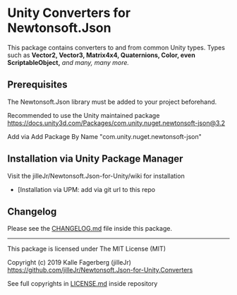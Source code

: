 # Unity Converters for Newtonsoft.Json

This package contains converters to and from common Unity types. Types such as
**Vector2, Vector3, Matrix4x4, Quaternions, Color, even ScriptableObject,**
*and many, many more.*

## Prerequisites

The Newtonsoft.Json library must be added to your project beforehand.

Recommended to use the Unity maintained package https://docs.unity3d.com/Packages/com.unity.nuget.newtonsoft-json@3.2

Add via Add Package By Name "com.unity.nuget.newtonsoft-json"

## Installation via Unity Package Manager

Visit the jilleJr/Newtonsoft.Json-for-Unity/wiki for installation

- [Installation via UPM: add via git url to this repo

## Changelog

Please see the [CHANGELOG.md][package-changelog] file inside this package.

---

This package is licensed under The MIT License (MIT)

Copyright (c) 2019 Kalle Fagerberg (jilleJr)  
<https://github.com/jilleJr/Newtonsoft.Json-for-Unity.Converters>

See full copyrights in [LICENSE.md][package-license] inside repository

[main-repo]: https://github.com/jilleJr/Newtonsoft.Json-for-Unity#readme
[repo-compatability-table]: https://github.com/jilleJr/Newtonsoft.Json-for-Unity.Converters/blob/master/Doc/Compatability-table.md
[package-changelog]: https://github.com/jilleJr/Newtonsoft.Json-for-Unity.Converters/blob/master/CHANGELOG.md
[package-license]: https://github.com/jilleJr/Newtonsoft.Json-for-Unity.Converters/blob/master/LICENSE.md
[wiki-install-converters-via-git-in-upm]: https://github.com/jilleJr/Newtonsoft.Json-for-Unity/wiki/Install-Converters-via-Git-in-UPM
[wiki-install-converters-via-openupm]: https://github.com/jilleJr/Newtonsoft.Json-for-Unity/wiki/Install-Converters-via-OpenUPM
[wiki-install-converters-via-upm]: https://github.com/jilleJr/Newtonsoft.Json-for-Unity/wiki/Install-Converters-via-UPM
[openupm-icon]: https://github.com/jilleJr/Newtonsoft.Json-for-Unity.Converters/raw/326b8e4c9b4fd9c583808dd1c66381ed8d206b1c/Doc/images/openupm-icon-16.png
